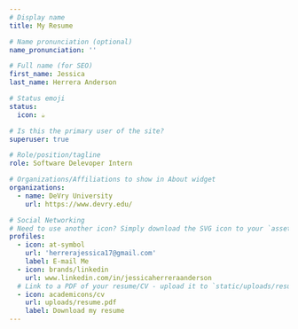 ```yaml
---
# Display name
title: My Resume

# Name pronunciation (optional)
name_pronunciation: ''

# Full name (for SEO)
first_name: Jessica
last_name: Herrera Anderson

# Status emoji
status:
  icon: ☕️

# Is this the primary user of the site?
superuser: true

# Role/position/tagline
role: Software Delevoper Intern

# Organizations/Affiliations to show in About widget
organizations:
  - name: DeVry University
    url: https://www.devry.edu/

# Social Networking
# Need to use another icon? Simply download the SVG icon to your `assets/media/icons/` folder.
profiles:
  - icon: at-symbol
    url: 'herrerajessica17@gmail.com'
    label: E-mail Me
  - icon: brands/linkedin
    url: www.linkedin.com/in/jessicaherreraanderson
  # Link to a PDF of your resume/CV - upload it to `static/uploads/resume.pdf`
  - icon: academicons/cv
    url: uploads/resume.pdf
    label: Download my resume
---
```

